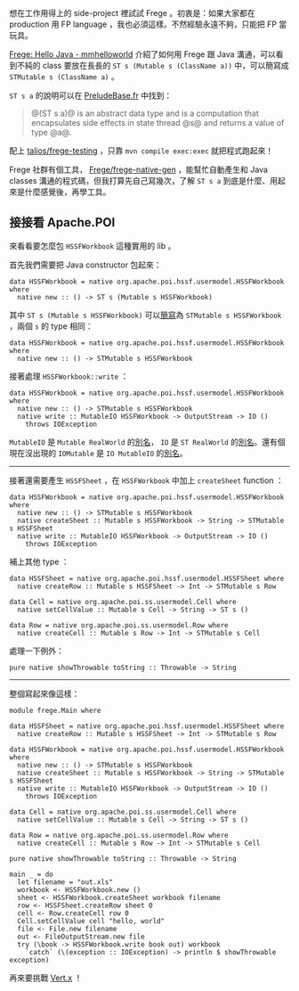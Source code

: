 想在工作用得上的 side-project 裡試試 Frege 。初衷是：如果大家都在 production 用 FP language ，我也必須這樣。不然經驗永遠不夠，只能把 FP 當玩具。

[Frege: Hello Java - mmhelloworld][Frege-Hello-Java] 介紹了如何用 Frege 跟 Java 溝通，可以看到不純的 class 要放在長長的 `ST s (Mutable s (ClassName a))` 中，可以簡寫成 `STMutable s (ClassName a)` 。

`ST s a` 的說明可以在 [PreludeBase.fr][PreludeBase.fr] 中找到：

> @(ST s a)@ is an abstract data type and is
> a computation that encapsulates side effects in state thread @s@
> and returns a value of type @a@.

配上 [talios/frege-testing][frege-testing] ，只靠 `mvn compile exec:exec` 就把程式跑起來！

Frege 社群有個工具， [Frege/frege-native-gen][frege-native-gen] ，能幫忙自動產生和 Java classes 溝通的程式碼，但我打算先自己寫幾次，了解 `ST s a` 到底是什麼、用起來是什麼感覺後，再學工具。

[Frege-Hello-Java]: http://mmhelloworld.github.io/blog/2013/07/10/frege-hello-java/
[PreludeBase.fr]: https://github.com/Frege/frege/blob/master/frege/prelude/PreludeBase.fr
[frege-testing]: https://github.com/talios/frege-testing
[frege-native-gen]: https://github.com/Frege/frege-native-gen

## 接接看 Apache.POI

來看看要怎麼包 `HSSFWorkbook` 這種實用的 lib 。

首先我們需要把 Java constructor 包起來：

```Frege
data HSSFWorkbook = native org.apache.poi.hssf.usermodel.HSSFWorkbook where
  native new :: () -> ST s (Mutable s HSSFWorkbook)
```

其中 `ST s (Mutable s HSSFWorkbook)` 可以[簡寫][STMutable]為 `STMutable s HSSFWorkbook` ，兩個 `s` 的 type 相同：

```Frege
data HSSFWorkbook = native org.apache.poi.hssf.usermodel.HSSFWorkbook where
  native new :: () -> STMutable s HSSFWorkbook
```

接著處理 `HSSFWorkbook::write` ：

```Frege
data HSSFWorkbook = native org.apache.poi.hssf.usermodel.HSSFWorkbook where
  native new :: () -> STMutable s HSSFWorkbook
  native write :: MutableIO HSSFWorkbook -> OutputStream -> IO ()
    throws IOException
```

`MutableIO` 是 `Mutable RealWorld` 的[別名][MutableIO]， `IO` 是 `ST RealWorld` 的[別名][IO]。還有個現在沒出現的 `IOMutable` 是 `IO MutableIO` 的[別名][IOMutable]。

[STMutable]: https://github.com/Frege/frege/blob/master/frege/prelude/PreludeIO.fr#L318
[MutableIO]: https://github.com/Frege/frege/blob/master/frege/prelude/PreludeIO.fr#L297
[IO]: https://github.com/Frege/frege/blob/master/frege/prelude/PreludeBase.fr#L2014
[IOMutable]: https://github.com/Frege/frege/blob/master/frege/prelude/PreludeIO.fr#L314

---

接著還需要產生 `HSSFSheet` ，在 `HSSFWorkbook` 中加上 `createSheet` function ：

```Frege
data HSSFWorkbook = native org.apache.poi.hssf.usermodel.HSSFWorkbook where
  native new :: () -> STMutable s HSSFWorkbook
  native createSheet :: Mutable s HSSFWorkbook -> String -> STMutable s HSSFSheet
  native write :: MutableIO HSSFWorkbook -> OutputStream -> IO ()
    throws IOException
```

補上其他 type ：

```Frege
data HSSFSheet = native org.apache.poi.hssf.usermodel.HSSFSheet where
  native createRow :: Mutable s HSSFSheet -> Int -> STMutable s Row
  
data Cell = native org.apache.poi.ss.usermodel.Cell where
  native setCellValue :: Mutable s Cell -> String -> ST s ()

data Row = native org.apache.poi.ss.usermodel.Row where
  native createCell :: Mutable s Row -> Int -> STMutable s Cell
```

處理一下例外：

```Frege
pure native showThrowable toString :: Throwable -> String
```

---

整個寫起來像這樣：

```Frege
module frege.Main where

data HSSFSheet = native org.apache.poi.hssf.usermodel.HSSFSheet where
  native createRow :: Mutable s HSSFSheet -> Int -> STMutable s Row

data HSSFWorkbook = native org.apache.poi.hssf.usermodel.HSSFWorkbook where
  native new :: () -> STMutable s HSSFWorkbook
  native createSheet :: Mutable s HSSFWorkbook -> String -> STMutable s HSSFSheet
  native write :: MutableIO HSSFWorkbook -> OutputStream -> IO ()
    throws IOException

data Cell = native org.apache.poi.ss.usermodel.Cell where
  native setCellValue :: Mutable s Cell -> String -> ST s ()

data Row = native org.apache.poi.ss.usermodel.Row where
  native createCell :: Mutable s Row -> Int -> STMutable s Cell

pure native showThrowable toString :: Throwable -> String

main _ = do
  let filename = "out.xls"
  workbook <- HSSFWorkbook.new ()
  sheet <- HSSFWorkbook.createSheet workbook filename
  row <- HSSFSheet.createRow sheet 0
  cell <- Row.createCell row 0
  Cell.setCellValue cell "hello, world"
  file <- File.new filename
  out <- FileOutputStream.new file
  try (\book -> HSSFWorkbook.write book out) workbook
    `catch` (\(exception :: IOException) -> println $ showThrowable exception)

```

再來要挑戰 [Vert.x][vertx.io] ！

[vertx.io]: http://vertx.io/
